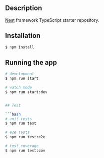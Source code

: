 ## Description

[Nest](https://github.com/nestjs/nest) framework TypeScript starter repository.

## Installation

```bash
$ npm install
```

## Running the app

```bash
# development
$ npm run start

# watch mode
$ npm run start:dev


## Test

```bash
# unit tests
$ npm run test

# e2e tests
$ npm run test:e2e

# test coverage
$ npm run test:cov
```


